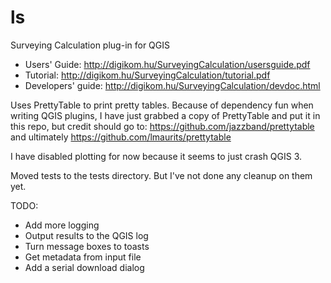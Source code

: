 ls
==

Surveying Calculation plug-in for QGIS

* Users' Guide: http://digikom.hu/SurveyingCalculation/usersguide.pdf
* Tutorial:  http://digikom.hu/SurveyingCalculation/tutorial.pdf
* Developers' guide: http://digikom.hu/SurveyingCalculation/devdoc.html

Uses PrettyTable to print pretty tables. Because of dependency fun when writing QGIS plugins,
I have just grabbed a copy of PrettyTable and put it in this repo, but credit should go to:
https://github.com/jazzband/prettytable and ultimately https://github.com/lmaurits/prettytable

I have disabled plotting for now because it seems to just crash QGIS 3.

Moved tests to the tests directory. But I've not done any cleanup on them yet.

TODO:
* Add more logging
* Output results to the QGIS log
* Turn message boxes to toasts
* Get metadata from input file
* Add a serial download dialog
